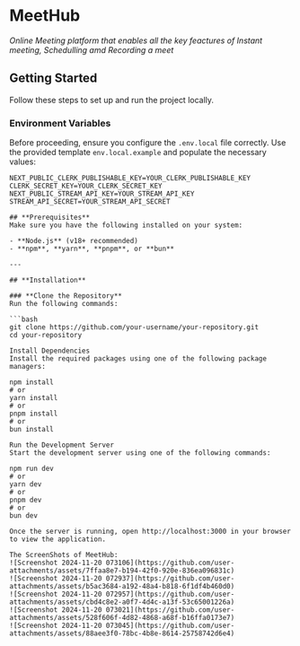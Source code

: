 # **MeetHub**  
*Online Meeting platform that enables all the key feactures of Instant meeting, Schedulling amd Recording a meet*

## **Getting Started**  
Follow these steps to set up and run the project locally.  

### **Environment Variables**  
Before proceeding, ensure you configure the `.env.local` file correctly. Use the provided template `env.local.example` and populate the necessary values:  

```plaintext
NEXT_PUBLIC_CLERK_PUBLISHABLE_KEY=YOUR_CLERK_PUBLISHABLE_KEY
CLERK_SECRET_KEY=YOUR_CLERK_SECRET_KEY
NEXT_PUBLIC_STREAM_API_KEY=YOUR_STREAM_API_KEY
STREAM_API_SECRET=YOUR_STREAM_API_SECRET

## **Prerequisites**
Make sure you have the following installed on your system:

- **Node.js** (v18+ recommended)
- **npm**, **yarn**, **pnpm**, or **bun**

---

## **Installation**

### **Clone the Repository**
Run the following commands:

```bash
git clone https://github.com/your-username/your-repository.git
cd your-repository

Install Dependencies
Install the required packages using one of the following package managers:

npm install
# or
yarn install
# or
pnpm install
# or
bun install

Run the Development Server
Start the development server using one of the following commands:

npm run dev
# or
yarn dev
# or
pnpm dev
# or
bun dev

Once the server is running, open http://localhost:3000 in your browser to view the application.

The ScreenShots of MeetHub:
![Screenshot 2024-11-20 073106](https://github.com/user-attachments/assets/7ffaa8e7-b194-42f0-920e-836ea096831c)
![Screenshot 2024-11-20 072937](https://github.com/user-attachments/assets/b5ac3684-a192-48a4-b818-6f1df4b460d0)
![Screenshot 2024-11-20 072957](https://github.com/user-attachments/assets/cbd4c8e2-a0f7-4d4c-a13f-53c65001226a)
![Screenshot 2024-11-20 073021](https://github.com/user-attachments/assets/528f606f-4d82-4868-a68f-b16ffa0173e7)
![Screenshot 2024-11-20 073045](https://github.com/user-attachments/assets/88aee3f0-78bc-4b8e-8614-25758742d6e4)
